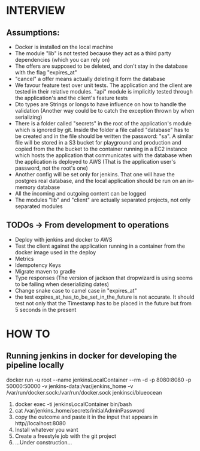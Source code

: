 # INTERVIEW

## Assumptions:

 - Docker is installed on the local machine
 - The module "lib" is not tested because they act as a third party dependencies (which you can rely on)
 - The offers are supposed to be deleted, and don't stay in the database with the flag "expires_at"
 - "cancel" a offer means actually deleting it form the database
 - We favour feature test over unit tests. The application and the client are tested in their relative modules. 
 "api" module is implicitly tested through the application's and the client's feature tests 
 - Dto types are Strings or longs to have influence on how to handle the validation 
 (Another way could be to catch the exception thrown by when serializing)
 - There is a folder called "secrets" in the root of the application's module which is ignored by git. 
 Inside the folder a file called "database" has to be created and in the file should be written the password: "sa". 
 A similar file will be stored in a S3 bucket for playground and production and copied from the the bucket 
 to the container running in a EC2 instance which hosts the application that communicates with the database
 when the application is deployed to AWS (That is the application user's password, not the root's one)
 - Another config will be set only for jenkins. That one will have the postgres real database, and the local application
 should be run on an in-memory database
 - All the incoming and outgoing content can be logged
 - The modules "lib" and "client" are actually separated projects, not only separated modules
 
## TODOs -> From development to operations

- Deploy with jenkins and docker to AWS
- Test the client against the application running in a container from the docker image used in the deploy
- Metrics
- Idempotency Keys
- Migrate maven to gradle
- Type responses (The version of jackson that dropwizard is using seems to be failing when deserializing dates)
- Change snake case to camel case in "expires_at"
- the test expires_at_has_to_be_set_in_the_future is not accurate. It should test not only that the Timestamp has to be
placed in the future but from 5 seconds in the present


# HOW TO


## Running jenkins in docker for developing the pipeline locally
docker run  -u root --name jenkinsLocalContainer --rm -d -p 8080:8080 -p 50000:50000 -v jenkins-data:/var/jenkins_home -v /var/run/docker.sock:/var/run/docker.sock jenkinsci/blueocean

1. docker exec -ti jenkinsLocalContainer bin/bash
2. cat /var/jenkins_home/secrets/initialAdminPassword
3. copy the outcome and paste it in the input that appears in http//localhost:8080
4. Install whatever you want
5. Create a freestyle job with the git project
6. ...Under construction...
